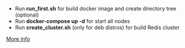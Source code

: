 * Run **run_first.sh** for build docker  image and create directory tree (optional)
* Run **docker-compose up -d** for start all nodes
* Run **create_cluster.sh** (only for deb distros) for build Redis cluster

[More info](https://redis.io/topics/cluster-tutorial)
